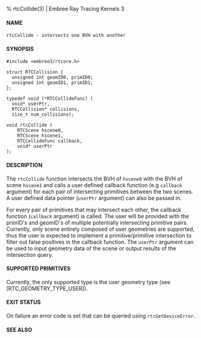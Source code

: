% rtcCollide(3) | Embree Ray Tracing Kernels 3

#### NAME

    rtcCollide - intersects one BVH with another

#### SYNOPSIS

    #include <embree3/rtcore.h>

    struct RTCCollision {
      unsigned int geomID0, primID0;
      unsigned int geomID1, primID1;
    };
    
    typedef void (*RTCCollideFunc) (
      void* userPtr,
      RTCCollision* collisions,
      size_t num_collisions);

    void rtcCollide (
        RTCScene hscene0, 
        RTCScene hscene1, 
        RTCCollideFunc callback, 
        void* userPtr
    );

#### DESCRIPTION

The `rtcCollide` function intersects the BVH of `hscene0` with the BVH of 
scene `hscene1` and calls a user defined callback function (e.g `callback` 
argument) for each pair of intersecting primitives between the two scenes.
A user defined data pointer (`userPtr` argument) can also be passed in.

For every pair of primitives that may intersect each other, the
callback function (`callback` argument) is called. The user will be
provided with the primID's and geomID's of multiple potentially
intersecting primitive pairs. Currently, only scene entirely composed
of user geometries are supported, thus the user is expected to
implement a primitive/primitive intersection to filter out false
positives in the callback function. The `userPtr` argument can be used
to input geometry data of the scene or output results of the
intersection query.

#### SUPPORTED PRIMITIVES

Currently, the only supported type is the user geometry type 
(see [RTC_GEOMETRY_TYPE_USER]).

#### EXIT STATUS

On failure an error code is set that can be queried using
`rtcGetDeviceError`.

#### SEE ALSO
